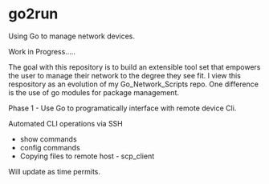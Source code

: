 # go2run
Using Go to manage network devices.

Work in Progress.....

The goal with this repository is to build an extensible tool set that empowers the user to manage their network to the degree they see fit.
I view this respository as an evolution of my Go_Network_Scripts repo. One difference is the use of go modules for package management.

Phase 1 - Use Go to programatically interface with remote device Cli.

Automated CLI operations via SSH
- show commands
- config commands
- Copying files to remote host - scp_client

Will update as time permits.





